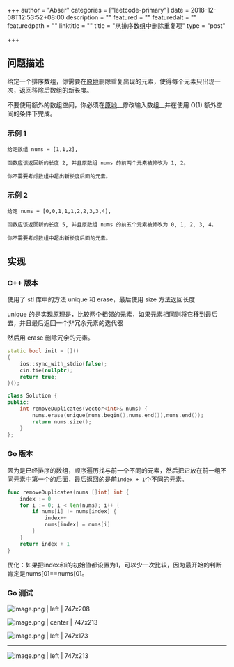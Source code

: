 +++
author = "Abser"
categories = ["leetcode-primary"]
date = 2018-12-08T12:53:52+08:00
description = ""
featured = ""
featuredalt = ""
featuredpath = ""
linktitle = ""
title = "从排序数组中删除重复项"
type = "post"

+++

## 问题描述
给定一个排序数组，你需要在[原地](http://baike.baidu.com/item/%E5%8E%9F%E5%9C%B0%E7%AE%97%E6%B3%95)删除重复出现的元素，使得每个元素只出现一次，返回移除后数组的新长度。

不要使用额外的数组空间，你必须在[原地](https://baike.baidu.com/item/%E5%8E%9F%E5%9C%B0%E7%AE%97%E6%B3%95)__修改输入数组__并在使用 O(1) 额外空间的条件下完成。

### __示例 1__

```plain
给定数组 nums = [1,1,2], 

函数应该返回新的长度 2, 并且原数组 nums 的前两个元素被修改为 1, 2。 

你不需要考虑数组中超出新长度后面的元素。
```

### __示例 2__

```plain
给定 nums = [0,0,1,1,1,2,2,3,3,4],

函数应该返回新的长度 5, 并且原数组 nums 的前五个元素被修改为 0, 1, 2, 3, 4。

你不需要考虑数组中超出新长度后面的元素。
```

## 实现
### C++ 版本

使用了 stl 库中的方法 unique 和 erase，最后使用 size 方法返回长度

unique 的是实现原理是，比较两个相邻的元素，如果元素相同则将它移到最后去，并且最后返回一个非冗余元素的迭代器

然后用 erase 删除冗余的元素。

```cpp
static bool init = []()
{
    ios::sync_with_stdio(false);
    cin.tie(nullptr);
    return true;
}();

class Solution {
public:
    int removeDuplicates(vector<int>& nums) {
        nums.erase(unique(nums.begin(),nums.end()),nums.end());
        return nums.size();
    }
};
```

### __Go 版本__
因为是已经排序的数组，顺序遍历找与前一个不同的元素，然后把它放在前一组不同元素中第一个的后面，最后返回的是前`index + 1`个不同的元素。

```go
func removeDuplicates(nums []int) int {
	index := 0
	for i := 0; i < len(nums); i++ {
		if nums[i] != nums[index] {
			index++
			nums[index] = nums[i]
		}
	}
	return index + 1
}
```
优化：如果把index和i的初始值都设置为1，可以少一次比较，因为最开始的判断肯定是nums[0]==nums[0]。

### __Go 测试__



![image.png | left | 747x208](https://cdn.nlark.com/yuque/0/2018/png/176280/1537952350813-1c53d7d3-bb9a-472b-b072-ce10cbc6eb9e.png "")




![image.png | center | 747x213](https://cdn.nlark.com/yuque/0/2018/png/176280/1537952247266-e4059474-2285-4015-8ab4-493587ad04e5.png "")



![image.png | left | 747x173](https://cdn.nlark.com/yuque/0/2018/png/176280/1537952254810-508e81ff-c8c3-4164-8c7c-984802a4c8c5.png "")


---



![image.png | left | 747x213](https://cdn.nlark.com/yuque/0/2018/png/176280/1537952239184-e9d0c1ff-ec17-4a1b-9a51-cddfb8968b42.png "")

